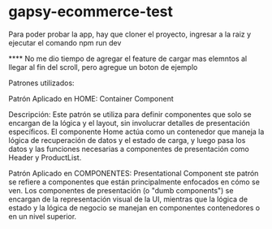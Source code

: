 # gapsy-ecommerce-test

Para poder probar la app, hay que cloner el proyecto, ingresar a la raiz y ejecutar el comando npm run dev

**** No me dio tiempo de agregar el feature de cargar mas elemntos al llegar al fin del scroll, pero agregue un boton de ejemplo


Patrones utilizados:

Patrón Aplicado en HOME: Container Component

Descripción: Este patrón se utiliza para definir componentes que solo se encargan de la lógica y el layout, sin involucrar detalles de presentación específicos. El componente Home actúa como un contenedor que maneja la lógica de recuperación de datos y el estado de carga, y luego pasa los datos y las funciones necesarias a componentes de presentación como Header y ProductList.

Patrón Aplicado en COMPONENTES: Presentational Component
ste patrón se refiere a componentes que están principalmente enfocados en cómo se ven. Los componentes de presentación (o "dumb components") se encargan de la representación visual de la UI, mientras que la lógica de estado y la lógica de negocio se manejan en componentes contenedores o en un nivel superior.